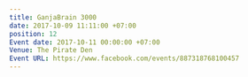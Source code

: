 ```yaml
---
title: GanjaBrain 3000
date: 2017-10-09 11:11:00 +07:00
position: 12
Event date: 2017-10-11 00:00:00 +07:00
Venue: The Pirate Den
Event URL: https://www.facebook.com/events/887318768100457
---
```


